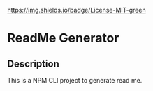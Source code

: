 https://img.shields.io/badge/License-MIT-green
# ReadMe Generator

## Description
This is a NPM CLI project to generate read me.